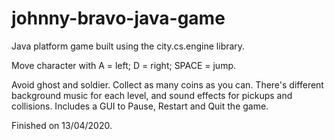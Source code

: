 # johnny-bravo-java-game
Java platform game built using the city.cs.engine library.

Move character with 
A = left; 
D = right; 
SPACE = jump.

Avoid ghost and soldier.
Collect as many coins as you can.
There's different background music for each level, and sound effects for pickups and collisions.
Includes a GUI to Pause, Restart and Quit the game.

Finished on 13/04/2020.

